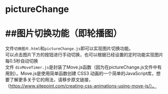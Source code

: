 # pictureChange
##图片切换功能（即轮播图）
=======
文件`切换图片.html`和`pictureChange.js`即可以实现图片切换功能。<br>
可以点击图片下方的按钮进行手动切换，也可以根据已经设置的定时功能实现图片每0.5秒自动切换<br>
文件 `divMoveTimer.js`是封装了Move.js函数（因为在pictureChange.js文件中有用到）。Move.js是使用简单函数创建 CSS3 动画的一个简单的JavaScript库，想要了解更多关于它的用法，请移步原文链接，（https://www.sitepoint.com/creating-css-animations-using-move-js/）。
